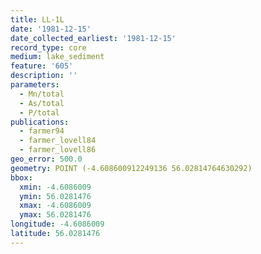 ```yaml
---
title: LL-1L
date: '1981-12-15'
date_collected_earliest: '1981-12-15'
record_type: core
medium: lake_sediment
feature: '605'
description: ''
parameters:
  - Mn/total
  - As/total
  - P/total
publications:
  - farmer94
  - farmer_lovell84
  - farmer_lovell86
geo_error: 500.0
geometry: POINT (-4.608600912249136 56.02814764630292)
bbox:
  xmin: -4.6086009
  ymin: 56.0281476
  xmax: -4.6086009
  ymax: 56.0281476
longitude: -4.6086009
latitude: 56.0281476
---
```

